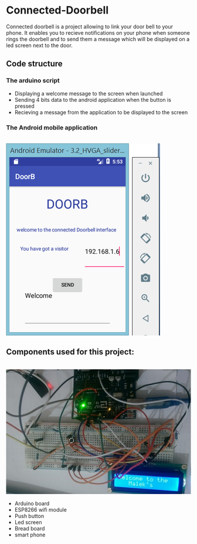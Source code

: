 # Connected-Doorbell
Connected doorbell is a project allowing to link your door bell to your phone.
It enables you to recieve notifications on your phone when someone rings the doorbell and to send them a message 
which will be displayed on a led screen next to the door.

## Code structure

### The arduino script
* Displaying a welcome message to the screen when launched
* Sending 4 bits data to the android application when the button is pressed 
* Recieving a message from the application to be displayed to the screen
### The Android mobile application 
<br/> <img src="MobileInterface.png"/>

## Components used for this project: 
<br/> <img src="circuit.jpg" />
* Arduino board
* ESP8266 wifi module
* Push button 
* Led screen
* Bread board 
* smart phone
